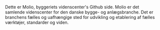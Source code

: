 Dette er Molio, byggeriets videnscenter's Github side.
Molio er det samlende videnscenter for den danske bygge- og anlægsbranche. Det er branchens fælles og uafhængige sted for udvikling og etablering af fælles værktøjer, standarder og viden.
